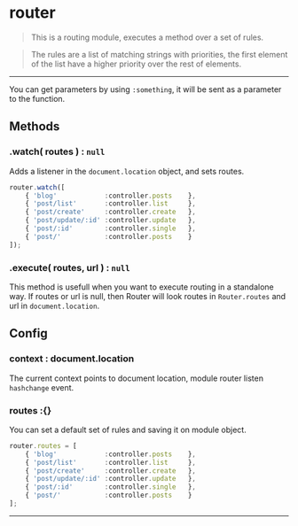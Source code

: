 # router

> This is a routing module, executes a method over a set of rules.

>The rules are a list of matching strings with priorities, the first element of the list have a higher priority over the rest of elements.

---

You can get parameters by using `:something`, it will be sent as a parameter to the function.

## Methods

### .watch( routes ) : `null`
Adds a listener in the `document.location` object, and sets routes.

```js
router.watch([
    { 'blog'            :controller.posts    },
    { 'post/list'       :controller.list     },
    { 'post/create'     :controller.create   },
    { 'post/update/:id' :controller.update   },
    { 'post/:id'		:controller.single   },
    { 'post/'           :controller.posts    }
]);
```

### .execute( routes, url ) : `null`
This method is usefull when you want to execute routing in a standalone way.
If routes or url is null, then Router will look routes in `Router.routes` and url in `document.location`.


## Config

### context : document.location

The current context points to document location, module router listen `hashchange` event.

### routes :{}

You can set a default set of rules and saving it on module object.

```js
router.routes = [
    { 'blog'            :controller.posts    },
	{ 'post/list'       :controller.list     },
	{ 'post/create'     :controller.create   },
	{ 'post/update/:id' :controller.update   },
	{ 'post/:id'		:controller.single   },
    { 'post/'           :controller.posts    }
];
```
---
